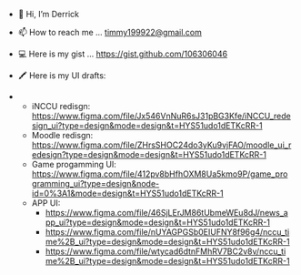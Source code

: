 - 👋 Hi, I’m Derrick
- 📫 How to reach me ... timmy199922@gmail.com

- 💻 Here is my gist ... https://gist.github.com/106306046
- 🖍️ Here is my UI drafts:
- - iNCCU redisgn: https://www.figma.com/file/Jx546VnNuR6sJ31pBG3Kfe/iNCCU_redesign_ui?type=design&mode=design&t=HYS51udo1dETKcRR-1
  - Moodle redisgn: https://www.figma.com/file/ZHrsSHOC24do3yKu9vjFAO/moodle_ui_redesign?type=design&mode=design&t=HYS51udo1dETKcRR-1
  - Game progamming UI: https://www.figma.com/file/412pv8bHfhOXM8Ua5kmo9P/game_programming_ui?type=design&node-id=0%3A1&mode=design&t=HYS51udo1dETKcRR-1
  - APP UI:
    -   https://www.figma.com/file/46SjLErJM86tUbmeWEu8dJ/news_app_ui?type=design&mode=design&t=HYS51udo1dETKcRR-1
    -   https://www.figma.com/file/nUYAGPGSb0EIUFNY8f96g4/nccu_time%2B_ui?type=design&mode=design&t=HYS51udo1dETKcRR-1
    -   https://www.figma.com/file/wtycad6dtnFMhRV7BC2v8v/nccu_time%2B_ui?type=design&mode=design&t=HYS51udo1dETKcRR-1

<!---
106306046/106306046 is a ✨ special ✨ repository because its `README.md` (this file) appears on your GitHub profile.
You can click the Preview link to take a look at your changes.
--->
